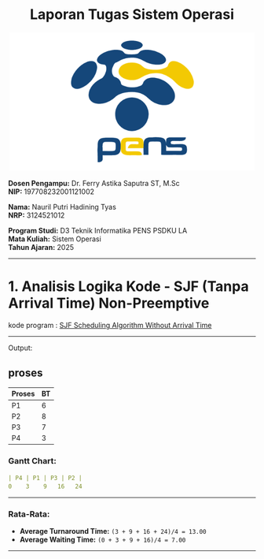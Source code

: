 <div align="center">
  
# Laporan Tugas Sistem Operasi
</div>
<p align="center">
  <img src="https://github.com/Naurilputri/SisOp-2025/blob/main/logo.jpg.webp" width="500"/>
</p>

**Dosen Pengampu:** Dr. Ferry Astika Saputra ST, M.Sc  
**NIP:** 197708232001121002  

**Nama:** Nauril Putri Hadining Tyas  
**NRP:** 3124521012  

**Program Studi:** D3 Teknik Informatika PENS PSDKU LA  
**Mata Kuliah:** Sistem Operasi  
**Tahun Ajaran:** 2025  

---


# 1. Analisis Logika Kode - SJF (Tanpa Arrival Time) Non-Preemptive

kode program : [SJF Scheduling Algorithm Without Arrival Time](https://github.com/ferryastika/Scheduling-Algorithms/blob/master/SJF%20Scheduling%20Algorithm%20Without%20Arrival%20Time.c)

---

Output:

## proses

| Proses | BT |
|--------|----|
| P1     | 6  |
| P2     | 8  |
| P3     | 7  |
| P4     | 3  |


### Gantt Chart:
```yaml
| P4 | P1 | P3 | P2 |
0    3    9   16   24
```
---

### Rata-Rata:

- **Average Turnaround Time:** `(3 + 9 + 16 + 24)/4 = 13.00`
- **Average Waiting Time:** `(0 + 3 + 9 + 16)/4 = 7.00`

---
